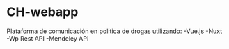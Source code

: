 # CH-webapp
Plataforma de comunicación en politica de drogas utilizando:
-Vue.js
-Nuxt
-Wp Rest API
-Mendeley API
